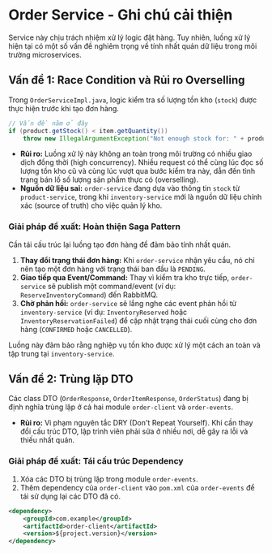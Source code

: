 # Order Service - Ghi chú cải thiện

Service này chịu trách nhiệm xử lý logic đặt hàng. Tuy nhiên, luồng xử lý hiện tại có một số vấn đề nghiêm trọng về tính nhất quán dữ liệu trong môi trường microservices.

## Vấn đề 1: Race Condition và Rủi ro Overselling

Trong `OrderServiceImpl.java`, logic kiểm tra số lượng tồn kho (`stock`) được thực hiện trước khi tạo đơn hàng.

```java
// Vấn đề nằm ở đây
if (product.getStock() < item.getQuantity())
    throw new IllegalArgumentException("Not enough stock for: " + product.getName());
```

-   **Rủi ro:** Luồng xử lý này không an toàn trong môi trường có nhiều giao dịch đồng thời (high concurrency). Nhiều request có thể cùng lúc đọc số lượng tồn kho cũ và cùng lúc vượt qua bước kiểm tra này, dẫn đến tình trạng bán lố số lượng sản phẩm thực có (overselling).
-   **Nguồn dữ liệu sai:** `order-service` đang dựa vào thông tin `stock` từ `product-service`, trong khi `inventory-service` mới là nguồn dữ liệu chính xác (source of truth) cho việc quản lý kho.

### **Giải pháp đề xuất: Hoàn thiện Saga Pattern**

Cần tái cấu trúc lại luồng tạo đơn hàng để đảm bảo tính nhất quán.

1.  **Thay đổi trạng thái đơn hàng:** Khi `order-service` nhận yêu cầu, nó chỉ nên tạo một đơn hàng với trạng thái ban đầu là `PENDING`.
2.  **Giao tiếp qua Event/Command:** Thay vì kiểm tra kho trực tiếp, `order-service` sẽ publish một command/event (ví dụ: `ReserveInventoryCommand`) đến RabbitMQ.
3.  **Chờ phản hồi:** `order-service` sẽ lắng nghe các event phản hồi từ `inventory-service` (ví dụ: `InventoryReserved` hoặc `InventoryReservationFailed`) để cập nhật trạng thái cuối cùng cho đơn hàng (`CONFIRMED` hoặc `CANCELLED`).

Luồng này đảm bảo rằng nghiệp vụ tồn kho được xử lý một cách an toàn và tập trung tại `inventory-service`.

## Vấn đề 2: Trùng lặp DTO

Các class DTO (`OrderResponse`, `OrderItemResponse`, `OrderStatus`) đang bị định nghĩa trùng lặp ở cả hai module `order-client` và `order-events`.

-   **Rủi ro:** Vi phạm nguyên tắc DRY (Don't Repeat Yourself). Khi cần thay đổi cấu trúc DTO, lập trình viên phải sửa ở nhiều nơi, dễ gây ra lỗi và thiếu nhất quán.

### **Giải pháp đề xuất: Tái cấu trúc Dependency**

1.  Xóa các DTO bị trùng lặp trong module `order-events`.
2.  Thêm dependency của `order-client` vào `pom.xml` của `order-events` để tái sử dụng lại các DTO đã có.

```xml
<dependency>
    <groupId>com.example</groupId>
    <artifactId>order-client</artifactId>
    <version>${project.version}</version>
</dependency>
```
